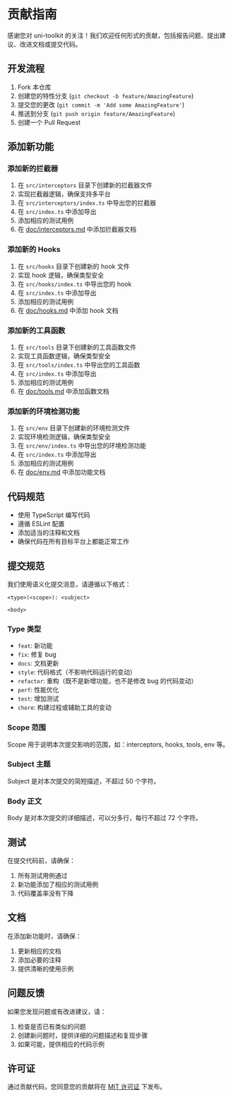 # 贡献指南

感谢您对 uni-toolkit 的关注！我们欢迎任何形式的贡献，包括报告问题、提出建议、改进文档或提交代码。

## 开发流程

1. Fork 本仓库
2. 创建您的特性分支 (`git checkout -b feature/AmazingFeature`)
3. 提交您的更改 (`git commit -m 'Add some AmazingFeature'`)
4. 推送到分支 (`git push origin feature/AmazingFeature`)
5. 创建一个 Pull Request

## 添加新功能

### 添加新的拦截器

1. 在 `src/interceptors` 目录下创建新的拦截器文件
2. 实现拦截器逻辑，确保支持多平台
3. 在 `src/interceptors/index.ts` 中导出您的拦截器
4. 在 `src/index.ts` 中添加导出
5. 添加相应的测试用例
6. 在 [doc/interceptors.md](https://github.com/liujiayii/uni-toolkit/blob/main/doc/interceptors.md) 中添加拦截器文档

### 添加新的 Hooks

1. 在 `src/hooks` 目录下创建新的 hook 文件
2. 实现 hook 逻辑，确保类型安全
3. 在 `src/hooks/index.ts` 中导出您的 hook
4. 在 `src/index.ts` 中添加导出
5. 添加相应的测试用例
6. 在 [doc/hooks.md](https://github.com/liujiayii/uni-toolkit/blob/main/doc/hooks.md) 中添加 hook 文档

### 添加新的工具函数

1. 在 `src/tools` 目录下创建新的工具函数文件
2. 实现工具函数逻辑，确保类型安全
3. 在 `src/tools/index.ts` 中导出您的工具函数
4. 在 `src/index.ts` 中添加导出
5. 添加相应的测试用例
6. 在 [doc/tools.md](https://github.com/liujiayii/uni-toolkit/blob/main/doc/tools.md) 中添加函数文档

### 添加新的环境检测功能

1. 在 `src/env` 目录下创建新的环境检测文件
2. 实现环境检测逻辑，确保类型安全
3. 在 `src/env/index.ts` 中导出您的环境检测功能
4. 在 `src/index.ts` 中添加导出
5. 添加相应的测试用例
6. 在 [doc/env.md](https://github.com/liujiayii/uni-toolkit/blob/main/doc/env.md) 中添加功能文档

## 代码规范

- 使用 TypeScript 编写代码
- 遵循 ESLint 配置
- 添加适当的注释和文档
- 确保代码在所有目标平台上都能正常工作

## 提交规范

我们使用语义化提交消息，请遵循以下格式：

```
<type>(<scope>): <subject>

<body>
```

### Type 类型

- `feat`: 新功能
- `fix`: 修复 bug
- `docs`: 文档更新
- `style`: 代码格式（不影响代码运行的变动）
- `refactor`: 重构（既不是新增功能，也不是修改 bug 的代码变动）
- `perf`: 性能优化
- `test`: 增加测试
- `chore`: 构建过程或辅助工具的变动

### Scope 范围

Scope 用于说明本次提交影响的范围，如：interceptors, hooks, tools, env 等。

### Subject 主题

Subject 是对本次提交的简短描述，不超过 50 个字符。

### Body 正文

Body 是对本次提交的详细描述，可以分多行，每行不超过 72 个字符。

## 测试

在提交代码前，请确保：

1. 所有测试用例通过
2. 新功能添加了相应的测试用例
3. 代码覆盖率没有下降

## 文档

在添加新功能时，请确保：

1. 更新相应的文档
2. 添加必要的注释
3. 提供清晰的使用示例

## 问题反馈

如果您发现问题或有改进建议，请：

1. 检查是否已有类似的问题
2. 创建新问题时，提供详细的问题描述和复现步骤
3. 如果可能，提供相应的代码示例

## 许可证

通过贡献代码，您同意您的贡献将在 [MIT 许可证](https://github.com/liujiayii/uni-toolkit/blob/main/LICENSE) 下发布。
